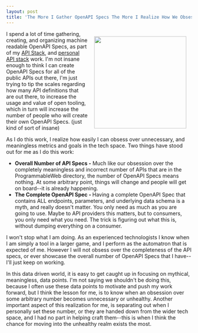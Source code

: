 ```yaml
---
layout: post
title: 'The More I Gather OpenAPI Specs The More I Realize How We Obsess Over The Unecessary'
---
```

<p><img style="padding: 15px;" src="https://s3.amazonaws.com/kinlane-productions/bw-icons/bw-obsess-data.png" alt="" width="250" align="right" /></p>
<p>I spend a lot of time gathering, creating, and organizing machine readable OpenAPI Specs, as part of my <a href="https://github.com/api-stack/api-stack/tree/gh-pages/data">API Stack</a>, and <a href="https://github.com/api-stack/my-api-stack/tree/gh-pages/data">personal API stack</a> work. I'm not insane enough to think I can create OpenAPI Specs for all of the public APIs out there, I'm just trying to tip the scales regarding how many API definitions that are out there, to increase the usage and value of open tooling, which in turn will increase the number of people who will create their own OpenAPI Specs. (just kind of sort of insane)</p>
<p>As I do this work, I realize how easily I can obsess over unnecessary, and meaningless metrics and goals in the tech space. Two things have stood out for me as I do this work:</p>
<ul>
<li><strong>Overall Number of API Specs -</strong> Much like our obsession over the completely meaningless and incorrect number of APIs that are in the ProgrammableWeb directory, the number of OpenAPI Specs means nothing. At some arbitrary point, things will change and people will get on board--it is already happening.</li>
<li><strong>The Complete OpenAPI Spec - </strong>Having a complete OpenAPI Spec that contains ALL endpoints, parameters, and underlying data schema is a myth, and really doesn't matter. You only need as much as you are going to use. Maybe to API providers this matters, but to consumers, you only need what you need. The trick is figuring out what this is, without dumping everything on a consumer.</li>
</ul>
<p>I won't stop what I am doing. As an experienced technologists I know when I am simply a tool in a larger game, and I perform as the automatron that is expected of me. However I will not obsess over the completeness of the API specs, or ever showcase the overall number of OpenAPI Specs that I have--I'll just keep on working.</p>
<p>In this data driven world, it is easy to get caught up in focusing on mythical, meaningless, data points. I'm not saying we shouldn't be doing this, because I often use these data points to motivate and push my work forward, but I think the lesson for me, is to know when an obsession over some arbitrary number becomes unnecessary or unhealthy. Another important aspect of this realization for me, is separating out when I personally set these number, or they are handed down from the wider tech space, and I had no part in helping craft them--this is when I think the chance for moving into the unhealthy realm exists the most.</p>